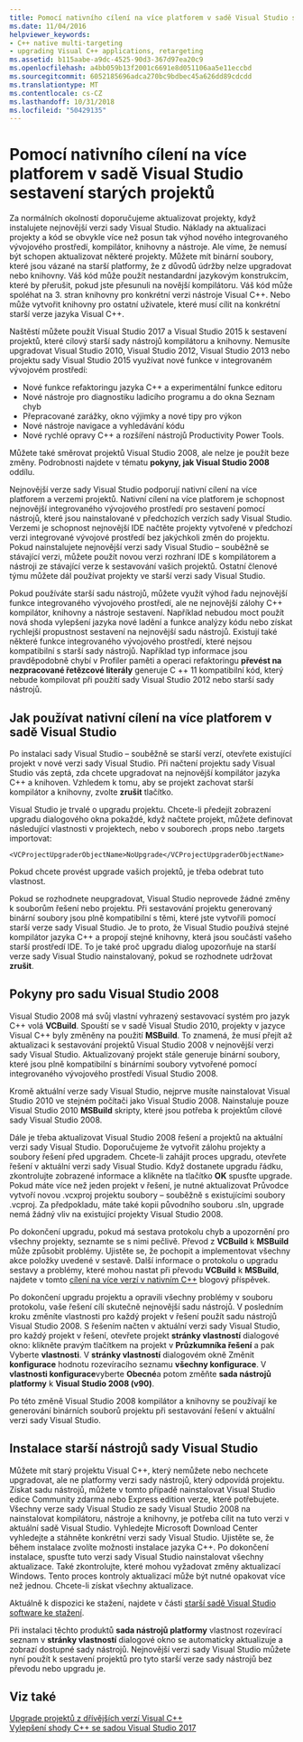 ```yaml
---
title: Pomocí nativního cílení na více platforem v sadě Visual Studio sestavení starých projektů
ms.date: 11/04/2016
helpviewer_keywords:
- C++ native multi-targeting
- upgrading Visual C++ applications, retargeting
ms.assetid: b115aabe-a9dc-4525-90d3-367d97ea20c9
ms.openlocfilehash: a4bb059b13f2001c6691e8d051106aa5e11eccbd
ms.sourcegitcommit: 6052185696adca270bc9bdbec45a626dd89cdcdd
ms.translationtype: MT
ms.contentlocale: cs-CZ
ms.lasthandoff: 10/31/2018
ms.locfileid: "50429135"
---
```

# <a name="use-native-multi-targeting-in-visual-studio-to-build-old-projects"></a>Pomocí nativního cílení na více platforem v sadě Visual Studio sestavení starých projektů

Za normálních okolností doporučujeme aktualizovat projekty, když instalujete nejnovější verzi sady Visual Studio. Náklady na aktualizaci projekty a kód se obvykle více než posun tak výhod nového integrovaného vývojového prostředí, kompilátor, knihovny a nástroje. Ale víme, že nemusí být schopen aktualizovat některé projekty. Můžete mít binární soubory, které jsou vázané na starší platformy, že z důvodů údržby nelze upgradovat nebo knihovny. Váš kód může použít nestandardní jazykovým konstrukcím, které by přerušit, pokud jste přesunuli na novější kompilátoru. Váš kód může spoléhat na 3. stran knihovny pro konkrétní verzi nástroje Visual C++. Nebo může vytvořit knihovny pro ostatní uživatele, které musí cílit na konkrétní starší verze jazyka Visual C++.

Naštěstí můžete použít Visual Studio 2017 a Visual Studio 2015 k sestavení projektů, které cílový starší sady nástrojů kompilátoru a knihovny. Nemusíte upgradovat Visual Studio 2010, Visual Studio 2012, Visual Studio 2013 nebo projektu sady Visual Studio 2015 využívat nové funkce v integrovaném vývojovém prostředí:

  - Nové funkce refaktoringu jazyka C++ a experimentální funkce editoru
  - Nové nástroje pro diagnostiku ladicího programu a do okna Seznam chyb
  - Přepracované zarážky, okno výjimky a nové tipy pro výkon
  - Nové nástroje navigace a vyhledávání kódu
  - Nové rychlé opravy C++ a rozšíření nástrojů Productivity Power Tools.

Můžete také směrovat projektů Visual Studio 2008, ale nelze je použít beze změny. Podrobnosti najdete v tématu **pokyny, jak Visual Studio 2008** oddílu.

Nejnovější verze sady Visual Studio podporují nativní cílení na více platforem a verzemi projektů. Nativní cílení na více platforem je schopnost nejnovější integrovaného vývojového prostředí pro sestavení pomocí nástrojů, které jsou nainstalované v předchozích verzích sady Visual Studio. Verzemi je schopnost nejnovější IDE načtěte projekty vytvořené v předchozí verzi integrované vývojové prostředí bez jakýchkoli změn do projektu. Pokud nainstalujete nejnovější verzi sady Visual Studio – souběžně se stávající verzi, můžete použít novou verzi rozhraní IDE s kompilátorem a nástroji ze stávající verze k sestavování vašich projektů. Ostatní členové týmu můžete dál používat projekty ve starší verzi sady Visual Studio.

Pokud používáte starší sadu nástrojů, můžete využít výhod řadu nejnovější funkce integrovaného vývojového prostředí, ale ne nejnovější zálohy C++ kompilátor, knihovny a nástroje sestavení. Například nebudou moct použít nová shoda vylepšení jazyka nové ladění a funkce analýzy kódu nebo získat rychlejší propustnost sestavení na nejnovější sadu nástrojů. Existují také některé funkce integrovaného vývojového prostředí, které nejsou kompatibilní s starší sady nástrojů. Například typ informace jsou pravděpodobně chybí v Profiler paměti a operaci refaktoringu **převést na nezpracované řetězcové literály** generuje C ++ 11 kompatibilní kód, který nebude kompilovat při použití sady Visual Studio 2012 nebo starší sady nástrojů.

## <a name="how-to-use-native-multi-targeting-in-visual-studio"></a>Jak používat nativní cílení na více platforem v sadě Visual Studio

Po instalaci sady Visual Studio – souběžně se starší verzí, otevřete existující projekt v nové verzi sady Visual Studio. Při načtení projektu sady Visual Studio vás zeptá, zda chcete upgradovat na nejnovější kompilátor jazyka C++ a knihoven. Vzhledem k tomu, aby se projekt zachovat starší kompilátor a knihovny, zvolte **zrušit** tlačítko.

Visual Studio je trvalé o upgradu projektu. Chcete-li předejít zobrazení upgradu dialogového okna pokaždé, když načtete projekt, můžete definovat následující vlastnosti v projektech, nebo v souborech .props nebo .targets importovat:

`<VCProjectUpgraderObjectName>NoUpgrade</VCProjectUpgraderObjectName>`

Pokud chcete provést upgrade vašich projektů, je třeba odebrat tuto vlastnost.

Pokud se rozhodnete neupgradovat, Visual Studio neprovede žádné změny k souborům řešení nebo projektu. Při sestavování projektu generovaný binární soubory jsou plně kompatibilní s těmi, které jste vytvořili pomocí starší verze sady Visual Studio. Je to proto, že Visual Studio používá stejné kompilátor jazyka C++ a propojí stejné knihovny, která jsou součástí vašeho starší prostředí IDE. To je také proč upgradu dialog upozorňuje na starší verze sady Visual Studio nainstalovaný, pokud se rozhodnete udržovat **zrušit**.

## <a name="instructions-for-visual-studio-2008"></a>Pokyny pro sadu Visual Studio 2008

Visual Studio 2008 má svůj vlastní vyhrazený sestavovací systém pro jazyk C++ volá **VCBuild**. Spouští se v sadě Visual Studio 2010, projekty v jazyce Visual C++ byly změněny na použití **MSBuild**. To znamená, že musí přejít až aktualizaci k sestavování projektů Visual Studio 2008 v nejnovější verzi sady Visual Studio. Aktualizovaný projekt stále generuje binární soubory, které jsou plně kompatibilní s binárními soubory vytvořené pomocí integrovaného vývojového prostředí Visual Studio 2008.

Kromě aktuální verze sady Visual Studio, nejprve musíte nainstalovat Visual Studio 2010 ve stejném počítači jako Visual Studio 2008. Nainstaluje pouze Visual Studio 2010 **MSBuild** skripty, které jsou potřeba k projektům cílové sady Visual Studio 2008.

Dále je třeba aktualizovat Visual Studio 2008 řešení a projektů na aktuální verzi sady Visual Studio. Doporučujeme že vytvořit zálohu projekty a soubory řešení před upgradem. Chcete-li zahájit proces upgradu, otevřete řešení v aktuální verzi sady Visual Studio. Když dostanete upgradu řádku, zkontrolujte zobrazené informace a klikněte na tlačítko **OK** spusťte upgrade. Pokud máte více než jeden projekt v řešení, je nutné aktualizovat Průvodce vytvoří novou .vcxproj projektu soubory – souběžně s existujícími soubory .vcproj. Za předpokladu, máte také kopii původního souboru .sln, upgrade nemá žádný vliv na existující projekty Visual Studio 2008.

Po dokončení upgradu, pokud má sestava protokolu chyb a upozornění pro všechny projekty, seznamte se s nimi pečlivě. Převod z **VCBuild** k **MSBuild** může způsobit problémy. Ujistěte se, že pochopit a implementovat všechny akce položky uvedené v sestavě. Další informace o protokolu o upgradu sestavy a problémy, které mohou nastat při převodu **VCBuild** k **MSBuild**, najdete v tomto [cílení na více verzí v nativním C++](https://blogs.msdn.microsoft.com/vcblog/2009/12/08/c-native-multi-targeting/) blogový příspěvek.

Po dokončení upgradu projektu a opravili všechny problémy v souboru protokolu, vaše řešení cílí skutečně nejnovější sadu nástrojů. V posledním kroku změníte vlastnosti pro každý projekt v řešení použít sadu nástrojů Visual Studio 2008. S řešením načten v aktuální verzi sady Visual Studio, pro každý projekt v řešení, otevřete projekt **stránky vlastností** dialogové okno: klikněte pravým tlačítkem na projekt v **Průzkumníka řešení** a pak Vyberte **vlastnosti**. V **stránky vlastností** dialogovém okně Změnit **konfigurace** hodnotu rozevíracího seznamu **všechny konfigurace**. V **vlastnosti konfigurace**vyberte **Obecné**a potom změňte **sada nástrojů platformy** k **Visual Studio 2008 (v90)**.

Po této změně Visual Studio 2008 kompilátor a knihovny se používají ke generování binárních souborů projektu při sestavování řešení v aktuální verzi sady Visual Studio.

## <a name="install-an-older-visual-studio-toolset"></a>Instalace starší nástrojů sady Visual Studio

Můžete mít starý projektu Visual C++, který nemůžete nebo nechcete upgradovat, ale ne platformy verzi sady nástrojů, který odpovídá projektu. Získat sadu nástrojů, můžete v tomto případě nainstalovat Visual Studio edice Community zdarma nebo Express edition verze, které potřebujete. Všechny verze sady Visual Studio ze sady Visual Studio 2008 na nainstalovat kompilátoru, nástroje a knihovny, je potřeba cílit na tuto verzi v aktuální sadě Visual Studio. Vyhledejte Microsoft Download Center vyhledejte a stáhněte konkrétní verzi sady Visual Studio. Ujistěte se, že během instalace zvolíte možnosti instalace jazyka C++. Po dokončení instalace, spusťte tuto verzi sady Visual Studio nainstalovat všechny aktualizace. Také zkontrolujte, které mohou vyžadovat změny aktualizací Windows. Tento proces kontroly aktualizací může být nutné opakovat více než jednou. Chcete-li získat všechny aktualizace.

Aktuálně k dispozici ke stažení, najdete v části [starší sadě Visual Studio software ke stažení](https://visualstudio.microsoft.com/vs/older-downloads/).

Při instalaci těchto produktů **sada nástrojů platformy** vlastnost rozevírací seznam v **stránky vlastností** dialogové okno se automaticky aktualizuje a zobrazí dostupné sady nástrojů. Nejnovější verzi sady Visual Studio můžete nyní použít k sestavení projektů pro tyto starší verze sady nástrojů bez převodu nebo upgradu je.

## <a name="see-also"></a>Viz také

[Upgrade projektů z dřívějších verzí Visual C++](upgrading-projects-from-earlier-versions-of-visual-cpp.md)<br/>
[Vylepšení shody C++ se sadou Visual Studio 2017](../cpp-conformance-improvements-2017.md)